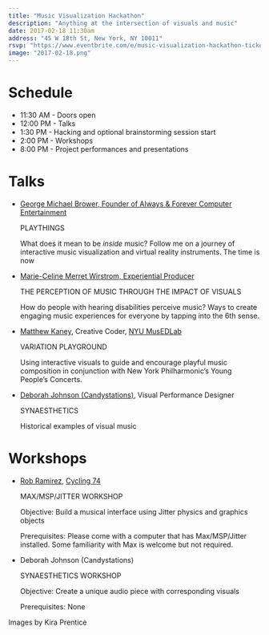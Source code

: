 ```yaml
---
title: "Music Visualization Hackathon"
description: "Anything at the intersection of visuals and music"
date: 2017-02-18 11:30am
address: "45 W 18th St, New York, NY 10011"
rsvp: "https://www.eventbrite.com/e/music-visualization-hackathon-tickets-31397626145"
image: "2017-02-18.png"
---
```


# Schedule

- 11:30 AM - Doors open 
- 12:00 PM - Talks
- 1:30 PM - Hacking and optional brainstorming session start 
- 2:00 PM - Workshops
- 8:00 PM - Project performances and presentations


# Talks

- [George Michael Brower, Founder of Always & Forever Computer Entertainment](http://aaf.nyc/)

  PLAYTHINGS 

  What does it mean to be *inside* music? Follow me on a journey of interactive music visualization and virtual reality instruments. The time is now

- [Marie-Celine Merret Wirstrom, Experiential Producer](http://www.candrco.com/mariecelinemerret)

  THE PERCEPTION OF MUSIC THROUGH THE IMPACT OF VISUALS

  How do people with hearing disabilities perceive music? Ways to create engaging music experiences for everyone by tapping into the 6th sense.

- [Matthew Kaney](http://mindofmatthew.com/), Creative Coder, [NYU MusEDLab](https://musedlab.org/)

  VARIATION PLAYGROUND

  Using interactive visuals to guide and encourage playful music composition in conjunction with New York Philharmonic’s Young People’s Concerts.

- [Deborah Johnson (Candystations)](http://www.candystations.com/), Visual Performance Designer

  SYNAESTHETICS

  Historical examples of visual music


# Workshops

- [Rob Ramirez](https://vimeo.com/user679058), [Cycling 74](https://cycling74.com/2016/03/29/an-interview-with-rob-ramirez/#.WN-9mBPyvh8)

  MAX/MSP/JITTER WORKSHOP
  
  Objective: Build a musical interface using Jitter physics and graphics objects
  
  Prerequisites: Please come with a computer that has Max/MSP/Jitter installed. Some familiarity with Max is welcome but not required.

- Deborah Johnson (Candystations)

  SYNAESTHETICS WORKSHOP

  Objective: Create a unique audio piece with corresponding visuals
  
  Prerequisites: None

Images by Kira Prentice